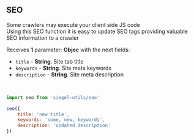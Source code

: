 ## SEO

Some crawlers may execute your client side JS code<br />
Using this SEO function it is easy to update SEO tags providing valuable SEO information to a crawler<br />

Receives **1** parameter: **Objec** with the next fields:
- `title` - **String**. Site tab title
- `keywords` - **String**. Site meta keywords
- `description` - **String**. Site meta description

<br />

```js
import seo from 'siegel-utils/seo'

seo({
    title: 'new title',
    keywords: 'some, new, keywords',
    description: 'updated description'
})
```